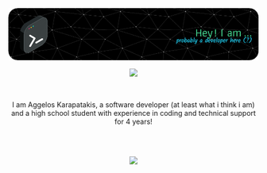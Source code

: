 <img src="github-header-image.png"/>
<br>
<p align="center">
    <b></b>
    <img src="https://skillicons.dev/icons?i=arduino,c,cpp,css,git,dotnet,html,sqlite,py,java,androidstudio,figma,firebase,react,md,bash" />
</p>
<br>
<p align="center">I am Aggelos Karapatakis, a software developer (at least what i think i am) and a high school student with experience in coding and technical support for 4 years!</p>
<br>
<br>
<p align="center">

  <img src="https://github-readme-stats.vercel.app/api?username=ChocolateAdventurouz&theme=transparent" />
</p>
<br>
